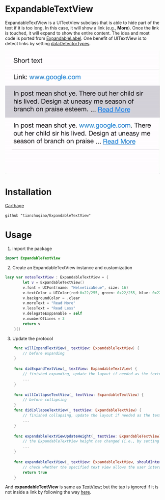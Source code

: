 # ExpandableTextView

ExpandableTextView is a UITextView subclass that is able to hide part of the text if it is too long. In this case, it will show a link (e.g., **More**). Once the link is touched, it will expand to show the entire content. The idea and most code is ported from [ExpandableLabel](https://github.com/apploft/ExpandableLabel). One benefit of UITextView is to detect links by setting [dataDetectorTypes](https://developer.apple.com/documentation/uikit/uitextview/1618607-datadetectortypes).

<img src="./images/main.gif">

# Installation

[Carthage](https://github.com/Carthage/Carthage)


```github "tianzhuqiao/ExpandableTextView"```


# Usage
1. import the package

```swift
import ExpandableTextView
```

2. Create an ExpandableTextView instance and customization

```swift
lazy var notesTextView : ExpandableTextView = {
        let v = ExpandableTextView()
        v.font = UIFont(name: "HelveticaNeue", size: 16)
        v.textColor = UIColor(red:0x22/255, green: 0x22/255, blue: 0x22/255, alpha: 1)
        v.backgroundColor = .clear
        v.moreText = "Read More"
        v.lessText = "Read Less"
        v.delegateExppanable = self
        v.numberOfLines = 3
        return v
    }()
```
3. Update the protocol  
```swift
    func willExpandTextView(_ textView: ExpandableTextView) {
        // before expanding
    }
    
    func didExpandTextView(_ textView: ExpandableTextView) {
        // finished expanding, update the layout if needed as the textview height may have changed
        ...
    }
    
    func willCollapseTextView(_ textView: ExpandableTextView) {
        // before collapsing
    }
    func didCollapseTextView(_ textView: ExpandableTextView) {
        // finished collapsing, update the layout if needed as the textview height may have changed
        ...
    }

    func expandableTextViewUpdateHeight(_ textView: ExpandableTextView) {
        // the ExpandableTextView height has changed (i.e., by setting its text)
        ...
    }
  
    func expandableTextView(_ textView: ExpandableTextView, shouldInteractWith URL: URL, in characterRange: NSRange, interaction: UITextItemInteraction) -> Bool {
        // check whether the specified text view allows the user interaction with the URL in the range of text
        return true
    }
```
And **expandableTextView** is same as [TextView](https://developer.apple.com/documentation/uikit/uitextviewdelegate/1649337-textview); but the tap is ignored if it is not inside a link by following the way [here](https://stackoverflow.com/a/47913329/1279096).
